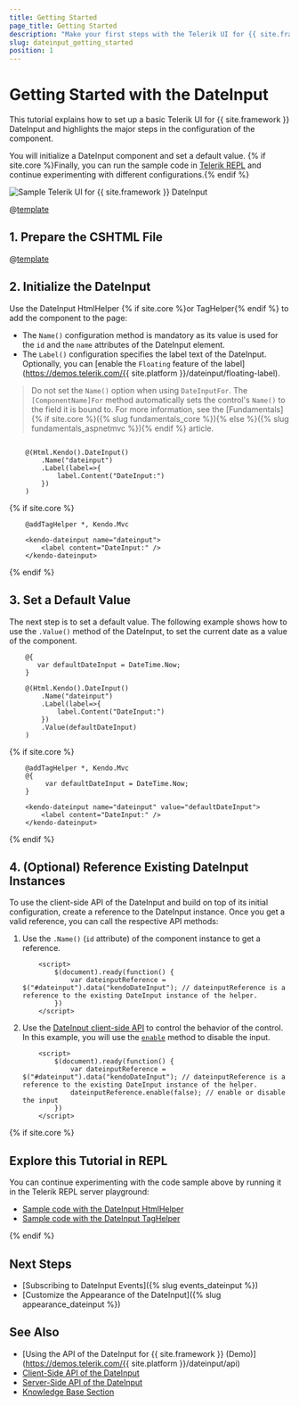 ```yaml
---
title: Getting Started
page_title: Getting Started
description: "Make your first steps with the Telerik UI for {{ site.framework }} DateInput component by following a complete step-by-step tutorial."
slug: dateinput_getting_started
position: 1
---
```


# Getting Started with the DateInput

This tutorial explains how to set up a basic Telerik UI for {{ site.framework }} DateInput and highlights the major steps in the configuration of the component.

You will initialize a DateInput component and set a default value. {% if site.core %}Finally, you can run the sample code in [Telerik REPL](https://netcorerepl.telerik.com/) and continue experimenting with different configurations.{% endif %}

 ![Sample Telerik UI for {{ site.framework }} DateInput](./images/dateinput-getting-started.png)

@[template](/_contentTemplates/core/getting-started-prerequisites.md#repl-component-gs-prerequisites)

## 1. Prepare the CSHTML File

@[template](/_contentTemplates/core/getting-started-directives.md#gs-adding-directives)

## 2. Initialize the DateInput

Use the DateInput HtmlHelper {% if site.core %}or TagHelper{% endif %} to add the component to the page:

* The `Name()` configuration method is mandatory as its value is used for the `id` and the `name` attributes of the DateInput element.
* The `Label()` configuration specifies the label text of the DateInput. Optionally, you can [enable the `Floating` feature of the label](https://demos.telerik.com/{{ site.platform }}/dateinput/floating-label).

>Do not set the `Name()` option when using `DateInputFor`. The `[ComponentName]For` method automatically sets the control's `Name()` to the field it is bound to. For more information, see the [Fundamentals]{% if site.core %}({% slug fundamentals_core %}){% else %}({% slug fundamentals_aspnetmvc %}){% endif %} article.

```HtmlHelper

	@(Html.Kendo().DateInput()
		.Name("dateinput")
        .Label(label=>{
            label.Content("DateInput:")
        })
	)
```
{% if site.core %}
```TagHelper
    @addTagHelper *, Kendo.Mvc

    <kendo-dateinput name="dateinput">
        <label content="DateInput:" />
    </kendo-dateinput>
```
{% endif %}

## 3. Set a Default Value

The next step is to set a default value. The following example shows how to use the `.Value()` method of the DateInput, to set the current date as a value of the component.

```HtmlHelper
    @{
       var defaultDateInput = DateTime.Now;
    }

	@(Html.Kendo().DateInput()
		.Name("dateinput")
        .Label(label=>{
            label.Content("DateInput:")
        })
        .Value(defaultDateInput)
	)
```
{% if site.core %}
```TagHelper
    @addTagHelper *, Kendo.Mvc
    @{
         var defaultDateInput = DateTime.Now;
    }

    <kendo-dateinput name="dateinput" value="defaultDateInput">
        <label content="DateInput:" />
    </kendo-dateinput>
```
{% endif %}

## 4. (Optional) Reference Existing DateInput Instances

To use the client-side API of the DateInput and build on top of its initial configuration, create a reference to the DateInput instance. Once you get a valid reference, you can call the respective API methods:

1. Use the `.Name()` (`id` attribute) of the component instance to get a reference.

    ```JS script
        <script>
            $(document).ready(function() {
                var dateinputReference = $("#dateinput").data("kendoDateInput"); // dateinputReference is a reference to the existing DateInput instance of the helper.
            })
        </script>
    ```

1. Use the [DateInput client-side API](https://docs.telerik.com/kendo-ui/api/javascript/ui/combobox#methods) to control the behavior of the control. In this example, you will use the [`enable`](https://docs.telerik.com/kendo-ui/api/javascript/ui/dateinput/methods/enable) method to disable the input.

    ```JS script
        <script>
            $(document).ready(function() {
                var dateinputReference = $("#dateinput").data("kendoDateInput"); // dateinputReference is a reference to the existing DateInput instance of the helper.
                dateinputReference.enable(false); // enable or disable the input 
            })
        </script>
    ```

{% if site.core %}
## Explore this Tutorial in REPL

You can continue experimenting with the code sample above by running it in the Telerik REPL server playground:

* [Sample code with the DateInput HtmlHelper](https://netcorerepl.telerik.com/cHkRGDbG08bnajUg00)
* [Sample code with the DateInput TagHelper](https://netcorerepl.telerik.com/GHExcjPw07xpa32v43)

{% endif %}

## Next Steps

* [Subscribing to DateInput Events]({% slug events_dateinput %})
* [Customize the Appearance of the DateInput]({% slug appearance_dateinput %})

## See Also

* [Using the API of the DateInput for {{ site.framework }} (Demo)](https://demos.telerik.com/{{ site.platform }}/dateinput/api)
* [Client-Side API of the DateInput](https://docs.telerik.com/kendo-ui/api/javascript/ui/dateinput)
* [Server-Side API of the DateInput](/api/dateinput)
* [Knowledge Base Section](/knowledge-base)

